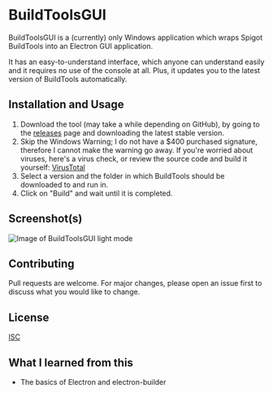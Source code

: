# BuildToolsGUI

BuildToolsGUI is a (currently) only Windows application which wraps Spigot BuildTools into an Electron GUI application.

It has an easy-to-understand interface, which anyone can understand easily and it requires no use of the console at all. Plus, it updates you to the latest version of BuildTools automatically.

## Installation and Usage

1. Download the tool (may take a while depending on GitHub), by going to the [releases](https://github.com/mallusrgreatv2/BuildToolsGUI/releases) page and downloading the latest stable version.
2. Skip the Windows Warning; I do not have a $400 purchased signature, therefore I cannot make the warning go away. If you're worried about viruses, here's a virus check, or review the source code and build it yourself: [VirusTotal](https://www.virustotal.com/gui/file/0475550837045cf8353d183d08709926ee1ca1f8f1a00644fcbb47c44b44c136/detection)
3. Select a version and the folder in which BuildTools should be downloaded to and run in.
4. Click on "Build" and wait until it is completed.

## Screenshot(s)

![Image of BuildToolsGUI light mode](https://www.spigotmc.org/attachments/buildtoolsgui2-png.544983/)

## Contributing

Pull requests are welcome. For major changes, please open an issue first to discuss what you would like to change.

## License

[ISC](https://choosealicense.com/licenses/isc/)

## What I learned from this

- The basics of Electron and electron-builder
